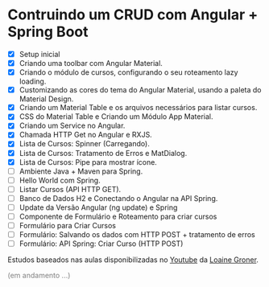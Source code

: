# Contruindo um CRUD com Angular + Spring Boot
- [x] Setup inicial
- [x] Criando uma toolbar com Angular Material.
- [x] Criando o módulo de cursos, configurando o seu roteamento lazy loading.
- [x] Customizando as cores do tema do Angular Material, usando a paleta do Material Design.
- [x] Criando um Material Table e os arquivos necessários para listar cursos.
- [x] CSS do Material Table e Criando um Módulo App Material.
- [x] Criando um Service no Angular.
- [x] Chamada HTTP Get no Angular e RXJS.
- [x] Lista de Cursos: Spinner (Carregando).
- [x] Lista de Cursos: Tratamento de Erros e MatDialog.
- [x] Lista de Cursos: Pipe para mostrar ícone.
- [ ] Ambiente Java + Maven para Spring.
- [ ] Hello World com Spring.
- [ ] Listar Cursos (API HTTP GET).
- [ ] Banco de Dados H2 e Conectando o Angular na API Spring.
- [ ] Update da Versão Angular (ng update) e Spring
- [ ] Componente de Formulário e Roteamento para criar cursos
- [ ] Formulário para Criar Cursos
- [ ] Formulário: Salvando os dados com HTTP POST + tratamento de erros
- [ ] Formulário: API Spring: Criar Curso (HTTP POST)

Estudos baseados nas aulas disponibilizadas no [Youtube](https://www.youtube.com/playlist?list=PLGxZ4Rq3BOBpwaVgAPxTxhdX_TfSVlTcY) da [Loaine Groner](https://github.com/loiane).
<p style="color:gray">(em andamento ...)</p>
